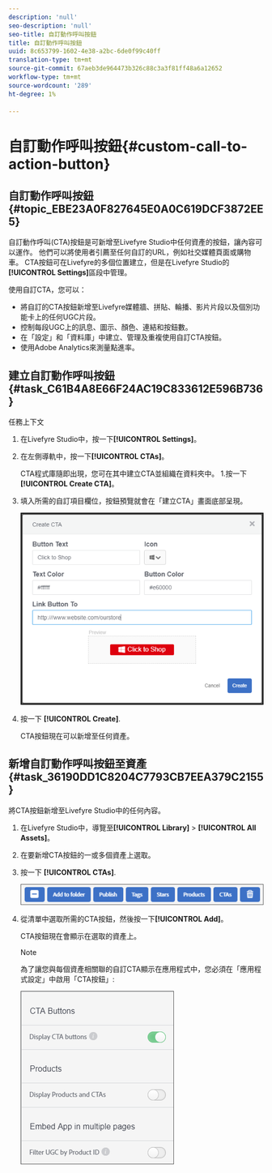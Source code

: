 ```yaml
---
description: 'null'
seo-description: 'null'
seo-title: 自訂動作呼叫按鈕
title: 自訂動作呼叫按鈕
uuid: 8c653799-1602-4e38-a2bc-6de0f99c40ff
translation-type: tm+mt
source-git-commit: 67aeb3de964473b326c88c3a3f81ff48a6a12652
workflow-type: tm+mt
source-wordcount: '289'
ht-degree: 1%

---
```



# 自訂動作呼叫按鈕{#custom-call-to-action-button}

## 自訂動作呼叫按鈕{#topic_EBE23A0F827645E0A0C619DCF3872EE5}

自訂動作呼叫(CTA)按鈕是可新增至Livefyre Studio中任何資產的按鈕，讓內容可以運作。 他們可以將使用者引薦至任何自訂的URL，例如社交媒體頁面或購物車。 CTA按鈕可在Livefyre的多個位置建立，但是在Livefyre Studio的&#x200B;**[!UICONTROL Settings]**&#x200B;區段中管理。

使用自訂CTA，您可以：

* 將自訂的CTA按鈕新增至Livefyre媒體牆、拼貼、輪播、影片片段以及個別功能卡上的任何UGC片段。
* 控制每段UGC上的訊息、圖示、顏色、連結和按鈕數。
* 在「設定」和「資料庫」中建立、管理及重複使用自訂CTA按鈕。
* 使用Adobe Analytics來測量點進率。

## 建立自訂動作呼叫按鈕{#task_C61B4A8E66F24AC19C833612E596B736}

任務上下文

1. 在Livefyre Studio中，按一下&#x200B;**[!UICONTROL Settings]**。
1. 在左側導軌中，按一下&#x200B;**[!UICONTROL CTAs]**。

   CTA程式庫隨即出現，您可在其中建立CTA並組織在資料夾中。 1.按一下&#x200B;**[!UICONTROL Create CTA]**。
1. 填入所需的自訂項目欄位，按鈕預覽就會在「建立CTA」畫面底部呈現。

   ![](assets/cta-button-create.png)

1. 按一下 **[!UICONTROL Create]**.

   CTA按鈕現在可以新增至任何資產。

## 新增自訂動作呼叫按鈕至資產{#task_36190DD1C8204C7793CB7EEA379C2155}

將CTA按鈕新增至Livefyre Studio中的任何內容。

1. 在Livefyre Studio中，導覽至&#x200B;**[!UICONTROL Library]** > **[!UICONTROL All Assets]**。
1. 在要新增CTA按鈕的一或多個資產上選取。
1. 按一下 **[!UICONTROL CTAs]**.

   ![](assets/cta-button-create2.png)

1. 從清單中選取所需的CTA按鈕，然後按一下&#x200B;**[!UICONTROL Add]**。

   CTA按鈕現在會顯示在選取的資產上。

   >[!NOTE]
   >
   >為了讓您與每個資產相關聯的自訂CTA顯示在應用程式中，您必須在「應用程式設定」中啟用「CTA按鈕」:
   >
   >![](assets/cta-button-enable.png)

